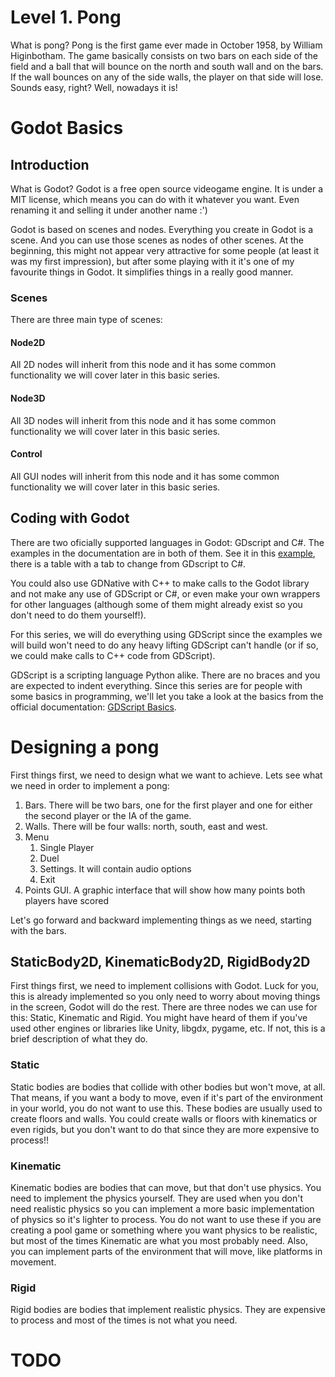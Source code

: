 
# Level 1. Pong

What is pong? Pong is the first game ever made in October 1958, by William Higinbotham. The game basically consists on two bars on each side of the field and a ball that will bounce on the north and south wall and on the bars. If the wall bounces on any of the side walls, the player on that side will lose. Sounds easy, right? Well, nowadays it is!

# Godot Basics

## Introduction

What is Godot? Godot is a free open source videogame engine. It is under a MIT license, which means you can do with it whatever you want. Even renaming it and selling it under another name :')

Godot is based on scenes and nodes. Everything you create in Godot is a scene. And you can use those scenes as nodes of other scenes. At the beginning, this might not appear very attractive for some people (at least it was my first impression), but after some playing with it it's one of my favourite things in Godot. It simplifies things in a really good manner.

### Scenes

There are three main type of scenes:

#### Node2D

All 2D nodes will inherit from this node and it has some common functionality we will cover later in this basic series.

#### Node3D

All 3D nodes will inherit from this node and it has some common functionality we will cover later in this basic series.

#### Control

All GUI nodes will inherit from this node and it has some common functionality we will cover later in this basic series.

## Coding with Godot

There are two oficially supported languages in Godot: GDscript and C#. The examples in the documentation are in both of them. See it in this [example](https://docs.godotengine.org/en/3.1/tutorials/physics/rigid_body.html "codeExample"), there is a table with a tab to change from GDscript to C#.

You could also use GDNative with C++ to make calls to the Godot library and not make any use of GDScript or C#, or even make your own wrappers for other languages (although some of them might already exist so you don't need to do them yourself!).

For this series, we will do everything using GDScript since the examples we will build won't need to do any heavy lifting GDScript can't handle (or if so, we could make calls to C++ code from GDScript).

GDScript is a scripting language Python alike. There are no braces and you are expected to indent everything. Since this series are for people with some basics in programming, we'll let you take a look at the basics from the official documentation:
[GDScript Basics](https://docs.godotengine.org/en/3.1/getting_started/scripting/gdscript/gdscript_basics.html "gdscript_basics").

# Designing a pong

First things first, we need to design what we want to achieve. Lets see what we need in order to implement a pong:

1. Bars.
    There will be two bars, one for the first player and one for either the second player or the IA of the game.
2. Walls.
    There will be four walls: north, south, east and west.
3. Menu
    1. Single Player
    2. Duel
    3. Settings. It will contain audio options
    4. Exit
4. Points GUI. A graphic interface that will show how many points both players have scored

Let's go forward and backward implementing things as we need, starting with the bars.

## StaticBody2D, KinematicBody2D, RigidBody2D

First things first, we need to implement collisions with Godot. Luck for you, this is already implemented so you only need to worry about moving things in the screen, Godot will do the rest. There are three nodes we can use for this: Static, Kinematic and Rigid. You might have heard of them if you've used other engines or libraries like Unity, libgdx, pygame, etc. If not, this is a brief description of what they do.

### Static

Static bodies are bodies that collide with other bodies but won't move, at all. That means, if you want a body to move, even if it's part of the environment in your world, you do not want to use this. These bodies are usually used to create floors and walls. You could create walls or floors with kinematics or even rigids, but you don't want to do that since they are more expensive to process!!

### Kinematic

Kinematic bodies are bodies that can move, but that don't use physics. You need to implement the physics yourself. They are used when you don't need realistic physics so you can implement a more basic implementation of physics so it's lighter to process. You do not want to use these if you are creating a pool game or something where you want physics to be realistic, but most of the times Kinematic are what you most probably need. Also, you can implement parts of the environment that will move, like platforms in movement.

### Rigid

Rigid bodies are bodies that implement realistic physics. They are expensive to process and most of the times is not what you need.

# TODO
